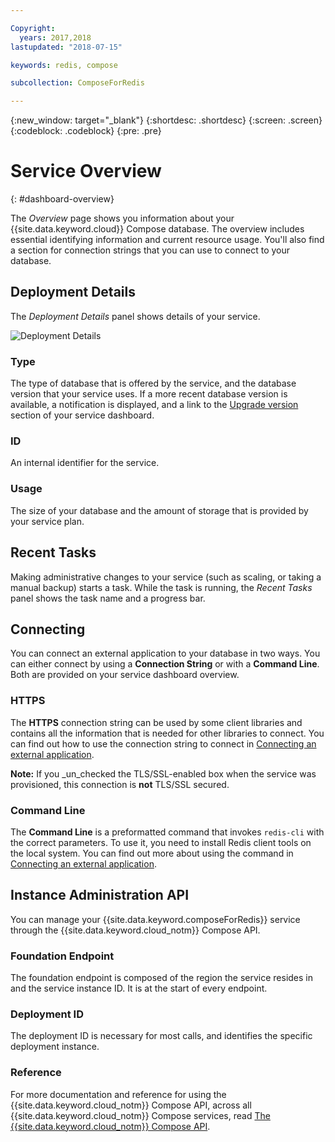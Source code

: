 ```yaml
---

Copyright:
  years: 2017,2018
lastupdated: "2018-07-15"

keywords: redis, compose

subcollection: ComposeForRedis

---
```


{:new_window: target="_blank"}
{:shortdesc: .shortdesc}
{:screen: .screen}
{:codeblock: .codeblock}
{:pre: .pre}

# Service Overview
{: #dashboard-overview}

The _Overview_ page shows you information about your {{site.data.keyword.cloud}} Compose database. The overview includes essential identifying information and current resource usage. You'll also find a section for connection strings that you can use to connect to your database.

## Deployment Details

The _Deployment Details_ panel shows details of your service.

![Deployment Details](./images/redis-deployment-details.png "A view of the Deployment Details panel")

### Type

The type of database that is offered by the service, and the database version that your service uses. If a more recent database version is available, a notification is displayed, and a link to the [Upgrade version](/docs/ComposeForRedis?topic=ComposeForRedis-dashboard-settings) section of your service dashboard.

### ID

An internal identifier for the service.

### Usage

The size of your database and the amount of storage that is provided by your service plan.

## Recent Tasks

Making administrative changes to your service (such as scaling, or taking a manual backup) starts a task. While the task is running, the _Recent Tasks_ panel shows the task name and a progress bar.

## Connecting

You can connect an external application to your database in two ways. You can either connect by using a **Connection String** or with a **Command Line**. Both are provided on your service dashboard overview.

### HTTPS

The **HTTPS** connection string can be used by some client libraries and contains all the information that is needed for other libraries to connect. You can find out how to use the connection string to connect in [Connecting an external application](/docs/ComposeForRedis?topic=ComposeForRedis-external-app).

**Note:** If you _un_checked the TLS/SSL-enabled box when the service was provisioned, this connection is **not** TLS/SSL secured. 

### Command Line

The **Command Line** is a preformatted command that invokes `redis-cli` with the correct parameters. To use it, you need to install Redis client tools on the local system. You can find out more about using the command in [Connecting an external application](/docs/ComposeForRedis?topic=ComposeForRedis-external-app).

## Instance Administration API

You can manage your {{site.data.keyword.composeForRedis}} service through the {{site.data.keyword.cloud_notm}} Compose API.

### Foundation Endpoint

The foundation endpoint is composed of the region the service resides in and the service instance ID. It is at the start of every endpoint.

### Deployment ID

The deployment ID is necessary for most calls, and identifies the specific deployment instance.

### Reference

For more documentation and reference for using the {{site.data.keyword.cloud_notm}} Compose API, across all {{site.data.keyword.cloud_notm}} Compose services, read [The {{site.data.keyword.cloud_notm}} Compose API](https://www.compose.com/articles/the-ibm-cloud-compose-api/).

